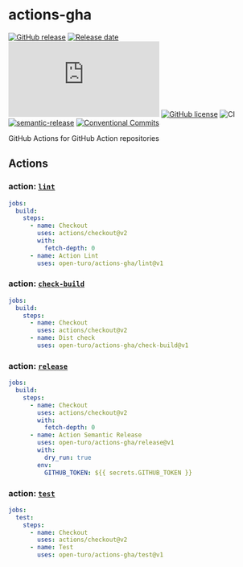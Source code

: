 # actions-gha

[![GitHub release](https://img.shields.io/github/release/Naereen/StrapDown.js.svg)](https://GitHub.com/Naereen/StrapDown.js/releases/)
[![Release date][release-date-image]][release-url]
[![GitHub latest commit](https://badgen.net/github/last-commit/Naereen/Strapdown.js)](https://GitHub.com/Naereen/StrapDown.js/commit/)
[![GitHub license](https://img.shields.io/github/license/Naereen/StrapDown.js.svg)](https://github.com/Naereen/StrapDown.js/blob/master/LICENSE)
![CI](https://github.com/open-turo/actions-gha/actions/workflows/release.yaml/badge.svg)
[![semantic-release][semantic-image]][semantic-url]
[![Conventional Commits](https://img.shields.io/badge/Conventional%20Commits-1.0.0-yellow.svg)](https://conventionalcommits.org)

GitHub Actions for GitHub Action repositories

## Actions

### action: [`lint`](./lint)

```yaml
jobs:
  build:
    steps:
      - name: Checkout
        uses: actions/checkout@v2
        with:
          fetch-depth: 0
      - name: Action Lint
        uses: open-turo/actions-gha/lint@v1
```

### action: [`check-build`](./check-build)

```yaml
jobs:
  build:
    steps:
      - name: Checkout
        uses: actions/checkout@v2
      - name: Dist check
        uses: open-turo/actions-gha/check-build@v1
```

### action: [`release`](./release)

```yaml
jobs:
  build:
    steps:
      - name: Checkout
        uses: actions/checkout@v2
        with:
          fetch-depth: 0
      - name: Action Semantic Release
        uses: open-turo/actions-gha/release@v1
        with:
          dry_run: true
        env:
          GITHUB_TOKEN: ${{ secrets.GITHUB_TOKEN }}
```

### action: [`test`](./test)

```yaml
jobs:
  test:
    steps:
      - name: Checkout
        uses: actions/checkout@v2
      - name: Test
        uses: open-turo/actions-gha/test@v1
```

<!-- Links: -->

[version-image]: https://img.shields.io/github/package-json/v/open-turo/actions-gha.svg
[workflows-badge-image]: https://github.com/cycjimmy/semantic-release-action/workflows/Test%20Release/badge.svg
[release-date-image]: https://img.shields.io/github/release-date/open-turo/actions-gha.svg
[release-url]: https://github.com/cycjimmy/semantic-release-action/releases
[semantic-image]: https://img.shields.io/badge/%20%20%F0%9F%93%A6%F0%9F%9A%80-semantic--release-e10079.svg
[semantic-url]: https://github.com/semantic-release/semantic-release
[license-image]: https://img.shields.io/npm/l/@cycjimmy/semantic-release-action.svg
[license-url]: https://github.com/cycjimmy/semantic-release-action/blob/master/LICENSE
[changelog-url]: https://github.com/cycjimmy/semantic-release-action/blob/master/docs/CHANGELOG.md
[github-packages-registry]: https://github.com/features/packages

